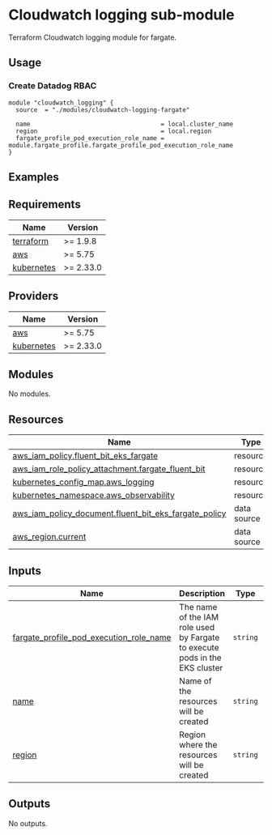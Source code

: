 # Cloudwatch logging sub-module

Terraform Cloudwatch logging module for fargate.

## Usage

### Create Datadog RBAC

```hcl
module "cloudwatch_logging" {
  source  = "./modules/cloudwatch-logging-fargate"

  name                                    = local.cluster_name
  region                                  = local.region
  fargate_profile_pod_execution_role_name = module.fargate_profile.fargate_profile_pod_execution_role_name
}
```

## Examples

<!-- BEGIN_TF_DOCS -->

## Requirements

| Name                                                                         | Version   |
|------------------------------------------------------------------------------|-----------|
| <a name="requirement_terraform"></a> [terraform](#requirement\_terraform)    | >= 1.9.8  |
| <a name="requirement_aws"></a> [aws](#requirement\_aws)                      | >= 5.75   |
| <a name="requirement_kubernetes"></a> [kubernetes](#requirement\_kubernetes) | >= 2.33.0 |

## Providers

| Name                                                                   | Version   |
|------------------------------------------------------------------------|-----------|
| <a name="provider_aws"></a> [aws](#provider\_aws)                      | >= 5.75   |
| <a name="provider_kubernetes"></a> [kubernetes](#provider\_kubernetes) | >= 2.33.0 |

## Modules

No modules.

## Resources

| Name                                                                                                                                                        | Type        |
|-------------------------------------------------------------------------------------------------------------------------------------------------------------|-------------|
| [aws_iam_policy.fluent_bit_eks_fargate](https://registry.terraform.io/providers/hashicorp/aws/latest/docs/resources/iam_policy)                             | resource    |
| [aws_iam_role_policy_attachment.fargate_fluent_bit](https://registry.terraform.io/providers/hashicorp/aws/latest/docs/resources/iam_role_policy_attachment) | resource    |
| [kubernetes_config_map.aws_logging](https://registry.terraform.io/providers/hashicorp/kubernetes/latest/docs/resources/config_map)                          | resource    |
| [kubernetes_namespace.aws_observability](https://registry.terraform.io/providers/hashicorp/kubernetes/latest/docs/resources/namespace)                      | resource    |
| [aws_iam_policy_document.fluent_bit_eks_fargate_policy](https://registry.terraform.io/providers/hashicorp/aws/latest/docs/data-sources/iam_policy_document) | data source |
| [aws_region.current](https://registry.terraform.io/providers/hashicorp/aws/latest/docs/data-sources/region)                                                 | data source |

## Inputs

| Name                                                                                                                                                              | Description                                                                 | Type     | Default | Required |
|-------------------------------------------------------------------------------------------------------------------------------------------------------------------|-----------------------------------------------------------------------------|----------|---------|:--------:|
| <a name="input_fargate_profile_pod_execution_role_name"></a> [fargate\_profile\_pod\_execution\_role\_name](#input\_fargate\_profile\_pod\_execution\_role\_name) | The name of the IAM role used by Fargate to execute pods in the EKS cluster | `string` | n/a     |   yes    |
| <a name="input_name"></a> [name](#input\_name)                                                                                                                    | Name of the resources will be created                                       | `string` | n/a     |   yes    |
| <a name="input_region"></a> [region](#input\_region)                                                                                                              | Region where the resources will be created                                  | `string` | `null`  |    no    |

## Outputs

No outputs.
<!-- END_TF_DOCS -->
